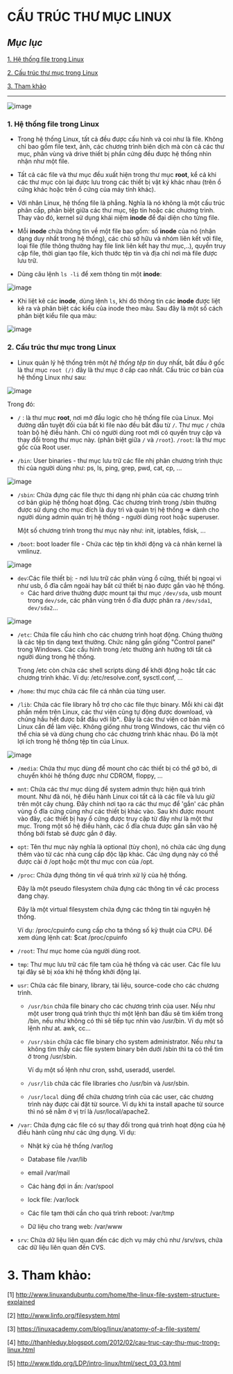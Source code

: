 # **CẤU TRÚC THƯ MỤC LINUX**

## ***Mục lục***

[1. Hệ thống file trong Linux](#1)

[2. Cấu trúc thư mục trong Linux](#2)

[3. Tham khảo](#3)

---


![image](../pictures/folder/1.jpg)

<a name="1"></a>
<h3><b>1. Hệ thống file trong Linux </b></h3>

- Trong hệ thống Linux, tất cả đều được cấu hình và coi như là file. Không chỉ bao gồm file text, ảnh, các chương trình biên dịch mà còn cả các thư mục, phân vùng và drive thiết bị phần cứng đều được hệ thống nhìn nhận như một file.

- Tất cả các file và thư mục đều xuất hiện trong thư mục **root**, kể cả khi các thư mục còn lại được lưu trong các thiết bị vật ký khác nhau (trên ổ cứng khác hoặc trên ổ cứng của máy tính khác).

- Với nhân Linux, hệ thống file là phẳng. Nghĩa là nó không là một cấu trúc phân cấp, phân biệt giữa các thư mục, tệp tin hoặc các chương trình. Thay vào đó, kernel sử dụng khái niệm **inode** để đại diện cho từng file.

- Mỗi **inode** chứa thông tin về một file bao gồm: số **inode** của nó (nhận dạng duy nhất trong hệ thống), các chủ sở hữu và nhóm liên kết với file, loại file (file thông thường hay file link liên kết hay thư mục,..), quyền truy cập file, thời gian tạo file, kích thước tệp tin và địa chỉ nơi mà file được lưu trữ.

- Dùng câu lệnh `ls -li` để xem thông tin một **inode**:

![image](../pictures/folder/2.jpg)

- Khi liệt kê các **inode**, dùng lệnh `ls`, khi đó thông tin các **inode** được liệt kê ra và phân biệt các kiểu của inode theo màu. Sau đây là một số cách phân biệt kiểu file qua màu:

![image](../pictures/folder/3.jpg)

<a name="2"></a>
<h3><b>2. Cấu trúc thư mục trong Linux</b></h3>

- Linux quản lý hệ thống trên một *hệ thống tệp tin* duy nhất, bắt đầu ở gốc là thư mục `root (/)` đây là thư mục ở cấp cao nhất. Cấu trúc cơ bản của hệ thống Linux như sau:

![image](../pictures/folder/4.jpg)

Trong đó:
- `/` : là thư mục **root**, nơi mở đầu logic cho hệ thống file của Linux. Mọi đường dẫn tuyệt đối của bất kì file nào đều bắt đầu từ `/`. Thư mục `/` chứa toàn bộ hệ điều hành. Chỉ có người dùng root mới có quyền truy cập và thay đổi trong thư mục này. (phân biệt giữa `/` và `/root`).
`/root`: là thư mục gốc của Root user.

- `/bin`: User binaries - thư mục lưu trữ các file nhị phân chương trình thực thi của người dùng như: ps, ls, ping, grep, pwd, cat, cp, ...

![image](../pictures/folder/5.jpg)

- `/sbin`: Chứa đựng các file thực thi dạng nhị phân của các chương trình cơ bản giúp hệ thống hoạt động. Các chương trình trong /sbin thường được sử dụng cho mục đích là duy trì và quản trị hệ thống => dành cho người dùng admin quản trị hệ thống - người dùng root hoặc superuser.

  Một số chương trình trong thư mục này như: init, iptables, fdisk, ...

- `/boot`:  boot loader file - Chứa các tệp tin khởi động và cả nhân kernel là vmlinuz.

![image](../pictures/folder/6.jpg)

- `dev`:Các file thiết bị: - nơi lưu trữ các phân vùng ổ cứng, thiết bị ngoại vi như usb, ổ đĩa cắm ngoài hay bất cứ thiết bị nào được gắn vào hệ thống.
  - Các hard drive thường được mount tại thư mục `/dev/sda`, usb mount trong `dev/sde`, các phân vùng trên ổ đĩa được phân ra `/dev/sda1`, `dev/sda2`...

![image](../pictures/folder/7.jpg)

- `/etc`: Chứa file cấu hình cho các chương trình hoạt động. Chúng thường là các tệp tin dạng text thường. Chức năng gần giống "Control panel" trong Windows. Các cấu hình trong /etc thường ảnh hưởng tới tất cả người dùng trong hệ thống.

  Trong /etc còn chứa các shell scripts dùng để khởi động hoặc tắt các chương trình khác. Ví dụ: /etc/resolve.conf, sysctl.conf, ...

- `/home`: thư mục chứa các file cá nhân của từng user.

- `/lib`: Chứa các file library hỗ trợ cho các file thực binary. Mỗi khi cài đặt phần mềm trên Linux, các thư viện cũng tự động được download, và chúng hầu hết được bắt đầu với lib*.. Đây là các thư viện cơ bản mà Linux cần đề làm việc. Không giống như trong Windows, các thư viện có thể chia sẻ và dùng chung cho các chương trình khác nhau. Đó là một lợi ích trong hệ thống tệp tin của Linux.

![image](../pictures/folder/8.jpg)

- `/media`: Chứa thư mục dùng để mount cho các thiết bị có thể gỡ bỏ, di chuyển khỏi hệ thống được như CDROM, floppy, ...

- `mnt`: Chứa các thư mục dùng để system admin thực hiện quá trình mount. Như đã nói, hệ điều hành Linux coi tất cả là các file và lưu giữ trên một cây chung. Đây chính nơi tạo ra các thư mục để 'gắn' các phân vùng ổ đĩa cứng cũng như các thiết bị khác vào. Sau khi được mount vào đây, các thiết bị hay ổ cứng được truy cập từ đây như là một thư mục. Trong một số hệ điều hành, các ổ đĩa chưa được gắn sẵn vào hệ thống bởi fstab sẽ được gắn ở đây.

- `opt`: Tên thư mục này nghĩa là optional (tùy chọn), nó chứa các ứng dụng thêm vào từ các nhà cung cấp độc lập khác. Các ứng dụng này có thể được cài ở /opt hoặc một thư mục con của /opt.

- `/proc`: Chứa đựng thông tin về quá trình xử lý của hệ thống.

  Đây là một pseudo filesystem chứa đựng các thông tin về các process đang chạy.

  Đây là một virtual filesystem chứa đựng các thông tin tài nguyên hệ thống.

  Ví dụ: /proc/cpuinfo cung cấp cho ta thông số kỹ thuật của CPU. Để xem dùng lệnh cat: $cat /proc/cpuinfo

- `/root`: Thư mục home của người dùng root.

- `tmp`: Thư mục lưu trữ các file tạm của hệ thống và các user. Các file lưu tại đây sẽ bị xóa khi hệ thống khởi động lại.

- `usr`: Chứa các file binary, library, tài liệu, source-code cho các chương trình.
  - `/usr/bin` chứa file binary cho các chương trình của user. Nếu như một user trong quá trình thực thi một lệnh ban đầu sẽ tìm kiếm trong /bin, nếu như không có thì sẽ tiếp tục nhìn vào /usr/bin. Ví dụ một số lệnh như at. awk, cc...
  - `/usr/sbin` chứa các file binary cho system administrator. Nếu như ta không tìm thấy các file system binary bên dưới /sbin thì ta có thể tìm ở trong /usr/sbin.

    Ví dụ một số lệnh như cron, sshd, useradd, userdel.
  - `/usr/lib` chứa các file libraries cho /usr/bin và /usr/sbin.
  - `/usr/local` dùng để chứa chương trình của các user, các chương trình này được cài đặt từ source. Ví dụ khi ta install apache từ source thì nó sẽ nằm ở vị trí là /usr/local/apache2.

- `/var`: Chứa đựng các file có sự thay đổi trong quá trình hoạt động của hệ điều hành cũng như các ứng dụng. Ví dụ:

  - Nhật ký của hệ thống /var/log

  - Database file /var/lib

  - email /var/mail

  - Các hàng đợi in ấn: /var/spool

  - lock file: /var/lock

  - Các file tạm thời cần cho quá trình reboot: /var/tmp

  - Dữ liệu cho trang web: /var/www

- `srv`: Chứa dữ liệu liên quan đến các dịch vụ máy chủ như /srv/svs, chứa các dữ liệu liên quan đến CVS.

<a name="3"></a>
# 3. Tham khảo:

[1] http://www.linuxandubuntu.com/home/the-linux-file-system-structure-explained

[2] http://www.linfo.org/filesystem.html

[3] https://linuxacademy.com/blog/linux/anatomy-of-a-file-system/

[4] http://thanhleduy.blogspot.com/2012/02/cau-truc-cay-thu-muc-trong-linux.html

[5] http://www.tldp.org/LDP/intro-linux/html/sect_03_03.html
